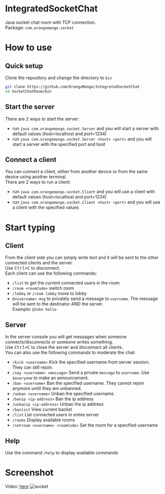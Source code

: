 # IntegratedSocketChat
Java socket chat room with TCP connection.  
Package: `com.orangomango.socket`

# How to use
## Quick setup
Clone the repository and change the directory to `bin`
```bash
git clone https://github.com/OrangoMango/IntegratedSocketChat
cd SocketChatRoom/bin
```
## Start the server
There are 2 ways to start the server:
* run `java com.orangomango.socket.Server` and you will start a server with default values (host=localhost and port=1234)
* run `java com.orangomango.socket.Server <host> <port>` and you will start a server with the specified port and host
## Connect a client
You can connect a client, either from another device or from the same device using another terminal.  
There are 2 ways to run a client:
* run `java com.orangomango.socket.Client` and you will use a client with default values (host=localhost and port=1234)
* run `java com.orangomango.socket.Client <host> <port>` and you will use a client with the specified values

# Start typing
## Client
From the client side you can simply write text and it will be sent to the other connected clients and the server.  
Use <Kbd>Ctrl+C</Kbd> to disconnect.  
Each client can use the following commands:
* `/list` to get the current connected users in the room
* `/room <roomCode>` switch room
* `/lobby` or `/room lobby` move to lobby
* `@<username> msg` to privately send a message to `username`. The message will be sent to the destinator AND the server.   
  Example: `@John hello`
## Server
In the server console you will get messages when someone connects/disconnects or someone writes something.  
Use <Kbd>Ctrl+C</Kbd> to close the server and disconnect all clients.  
You can also use the following commands to moderate the chat:
* `/kick <username>` Kick the specified username from server session. They can still rejoin.
* `/say <username> <message>` Send a private `message` to `username`. Use `$everyone` to make an announcement.
* `/ban <username>` Ban the specified username. They cannot rejoin anymore untill they are unbanned.
* `/unban <username>` Unban the specified username.
* `/banip <ip-address>` Ban the ip address
* `/unbanip <ip-address>` Unban the ip address
* `/banlist` View current banlist
* `/list` List connected users in entire server
* `/rooms` Display available rooms
* `/setroom <username> <roomCode>` Set the room for a specified username
## Help
Use the command `/help` to display available commands
# Screenshot
Video: [here](https://vimeo.com/699735435)
![socket](https://user-images.githubusercontent.com/61402409/163555469-cbb4350f-f3d0-4d62-b802-75daa32d652f.png)
